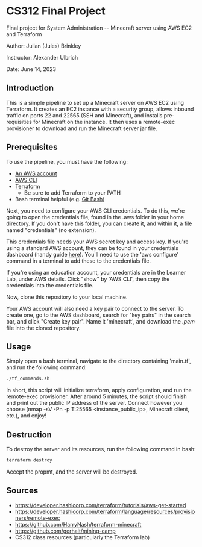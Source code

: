 # CS312 Final Project
Final project for System Administration -- Minecraft server using AWS EC2 and Terraform

Author: Julian (Jules) Brinkley

Instructor: Alexander Ulbrich

Date: June 14, 2023

## Introduction
This is a simple pipeline to set up a Minecraft server on AWS EC2 using Terraform. It creates an EC2 instance with a security group, allows inbound traffic on ports 22 and 22565 (SSH and Minecraft), and installs pre-requisities for Minecraft on the instance. It then uses a remote-exec provisioner to download and run the Minecraft server jar file.

## Prerequisites
To use the pipeline, you must have the following:

- [An AWS account](https://aws.amazon.com/)
- [AWS CLI](https://docs.aws.amazon.com/cli/latest/userguide/getting-started-install.html)
- [Terraform](https://learn.hashicorp.com/tutorials/terraform/install-cli)
  - Be sure to add Terraform to your PATH
- Bash terminal helpful (e.g. [Git Bash](https://git-scm.com/downloads))

Next, you need to configure your AWS CLI credentials. To do this, we're going to open the credentials file, found in the .aws folder in your home directory. If you don't have this folder, you can create it, and within it, a file named "credentials" (no extension).

This credentials file needs your AWS secret key and access key. If you're using a standard AWS account, they can be found in your credentials dashboard (handy guide [here](https://www.msp360.com/resources/blog/how-to-find-your-aws-access-key-id-and-secret-access-key/)). You'll need to use the 'aws configure' command in a terminal to add these to the credentials file.

If you're using an education account, your credentials are in the Learner Lab, under AWS details. Click "show" by 'AWS CLI', then copy the credentials into the credentials file.

Now, clone this repository to your local machine.

Your AWS account will also need a key pair to connect to the server. To create one, go to the AWS dashboard, search for "key pairs" in the search bar, and click "Create key pair". Name it 'minecraft', and download the *.pem* file into the cloned repository.

## Usage
Simply open a bash terminal, navigate to the directory containing 'main.tf', and run the following command:

```bash
./tf_commands.sh
```

In short, this script will initialize terraform, apply configuration, and run the remote-exec provisioner. After around 5 minutes, the script should finish and print out the public IP address of the server. Connect however you choose (nmap -sV -Pn -p T:25565 \<instance_public_ip\>, Minecraft client, etc.), and enjoy!

## Destruction
To destroy the server and its resources, run the following command in bash:

```bash
terraform destroy
```

Accept the propmt, and the server will be destroyed.

## Sources
- https://developer.hashicorp.com/terraform/tutorials/aws-get-started
- https://developer.hashicorp.com/terraform/language/resources/provisioners/remote-exec 
- https://github.com/HarryNash/terraform-minecraft
- https://github.com/gerhalt/mining-camp
- CS312 class resources (particularly the Terraform lab)